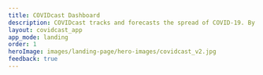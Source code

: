 ```yaml
---
title: COVIDcast Dashboard
description: COVIDcast tracks and forecasts the spread of COVID-19. By Carnegie Mellon's Delphi Research Group.
layout: covidcast_app
app_mode: landing
order: 1
heroImage: images/landing-page/hero-images/covidcast_v2.jpg
feedback: true
---
```

